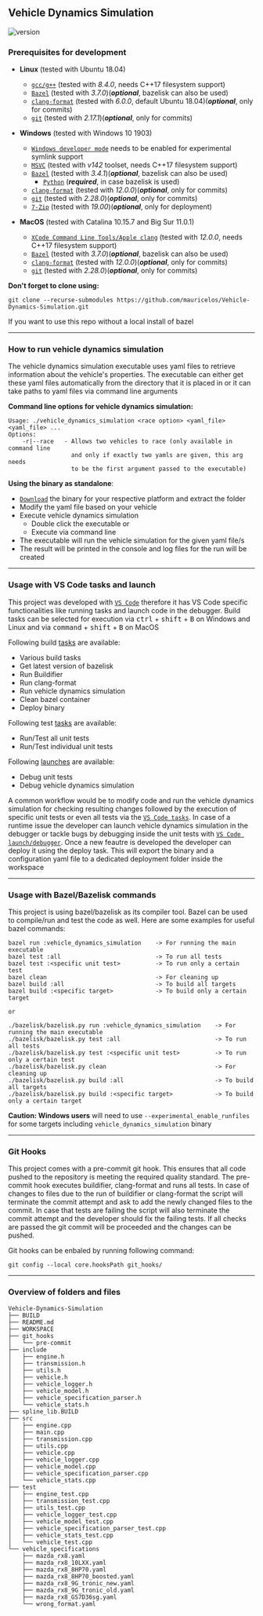 ## Vehicle Dynamics Simulation

![version](https://img.shields.io/badge/version-1.0-green)

### Prerequisites for development

- **Linux** (tested with Ubuntu 18.04)
    - [`gcc/g++`](https://gcc.gnu.org/install/) (tested with _8.4.0_, needs C++17 filesystem support)
    - [`Bazel`](https://docs.bazel.build/versions/master/install.html) (tested with _3.7.0_)(_**optional**_, bazelisk can also be used)
    - [`clang-format`](https://releases.llvm.org/download.html) (tested with _6.0.0_, default Ubuntu 18.04)(_**optional**_, only for commits)
    - [`git`](https://git-scm.com/downloads) (tested with _2.17.1_)(_**optional**_, only for commits)

- **Windows** (tested with Windows 10 1903)
    - [`Windows developer mode`](https://docs.microsoft.com/de-de/windows/apps/get-started/enable-your-device-for-development) needs to be enabled for experimental symlink support 
    - [`MSVC`](https://visualstudio.microsoft.com/downloads/#build-tools-for-visual-studio-2019) (tested with _v142_ toolset, needs C++17 filesystem support)
    - [`Bazel`](https://docs.bazel.build/versions/master/install.html) (tested with _3.4.1_)(_**optional**_, bazelisk can also be used)
        - [`Python`](https://www.python.org/downloads/windows/) (_**required**_, in case bazelisk is used)
    - [`clang-format`](https://releases.llvm.org/download.html) (tested with _12.0.0_)(_**optional**_, only for commits)
    - [`git`](https://git-scm.com/downloads) (tested with _2.28.0_)(_**optional**_, only for commits)
    - [`7-Zip`](https://www.7-zip.de/) (tested with _19.00_)(_**optional**_, only for deployment)

- **MacOS** (tested with Catalina 10.15.7 and Big Sur 11.0.1)
    - [`XCode Command Line Tools/Apple clang`](https://developer.apple.com/xcode/resources/) (tested with _12.0.0_, needs C++17 filesystem support)
    - [`Bazel`](https://docs.bazel.build/versions/master/install.html) (tested with _3.7.0_)(_**optional**_, bazelisk can also be used)
    - [`clang-format`](https://releases.llvm.org/download.html) (tested with _12.0.0_)(_**optional**_, only for commits)
    - [`git`](https://git-scm.com/downloads) (tested with _2.28.0_)(_**optional**_, only for commits)

**Don't forget to clone using:** 

```git clone --recurse-submodules https://github.com/mauricelos/Vehicle-Dynamics-Simulation.git```

If you want to use this repo without a local install of bazel
___

### How to run vehicle dynamics simulation

The vehicle dynamics simulation executable uses yaml files to retrieve information about the vehicle's properties. The executable can either get these yaml files automatically from the directory that it is placed in or it can take paths to yaml files via command line arguments

**Command line options for vehicle dynamics simulation:**

```
Usage: ./vehicle_dynamics_simulation <race option> <yaml_file> <yaml_file> ...
Options:
    -r|--race   - Allows two vehicles to race (only available in command line 
                  and only if exactly two yamls are given, this arg needs 
                  to be the first argument passed to the executable)
```

**Using the binary as standalone**:

- [`Download`](https://github.com/mauricelos/Vehicle-Dynamics-Simulation/releases/latest) the binary for your respective platform and extract the folder
- Modify the yaml file based on your vehicle
- Execute vehicle dynamics simulation
    - Double click the executable or
    - Execute via command line
- The executable will run the vehicle simulation for the given yaml file/s
- The result will be printed in the console and log files for the run will be created


___

### Usage with VS Code tasks and launch

This project was developed with [`VS Code`](https://code.visualstudio.com/) therefore it has VS Code specific functionalities like running tasks and launch code in the debugger. Build tasks can be selected for execution via <kbd>ctrl</kbd> + <kbd>shift</kbd> + <kbd>B</kbd> on Windows and Linux and via <kbd>command</kbd> + <kbd>shift</kbd> + <kbd>B</kbd> on MacOS

Following build [tasks](./.vscode/tasks.json) are available:

- Various build tasks
- Get latest version of bazelisk
- Run Buildifier
- Run clang-format
- Run vehicle dynamics simulation
- Clean bazel container
- Deploy binary

Following test [tasks](./.vscode/tasks.json) are available:

- Run/Test all unit tests
- Run/Test individual unit tests

Following [launches](./.vscode/launch.json) are available:

- Debug unit tests
- Debug vehicle dynamics simulation

A common workflow would be to modify code and run the vehicle dynamics simulation for checking resulting changes followed by the execution of specific unit tests or even all tests via the [`VS Code tasks`](https://code.visualstudio.com/docs/editor/tasks). In case of a runtime issue the developer can launch vehicle dynamics simulation in the debugger or tackle bugs by debugging inside the unit tests with [`VS Code launch/debugger`](https://code.visualstudio.com/docs/editor/debugging). Once a new feautre is developed the developer can deploy it using the deploy task. This will export the binary and a configuration yaml file to a dedicated deployment folder inside the workspace

___

### Usage with Bazel/Bazelisk commands

This project is using bazel/bazelisk as its compiler tool. Bazel can be used to compile/run and test the code as well. Here are some examples for useful bazel commands:

```
bazel run :vehicle_dynamics_simulation    -> For running the main executable
bazel test :all                           -> To run all tests
bazel test :<specific unit test>          -> To run only a certain test
bazel clean                               -> For cleaning up
bazel build :all                          -> To build all targets
bazel build :<specific target>            -> To build only a certain target

or

./bazelisk/bazelisk.py run :vehicle_dynamics_simulation    -> For running the main executable
./bazelisk/bazelisk.py test :all                           -> To run all tests
./bazelisk/bazelisk.py test :<specific unit test>          -> To run only a certain test
./bazelisk/bazelisk.py clean                               -> For cleaning up
./bazelisk/bazelisk.py build :all                          -> To build all targets
./bazelisk/bazelisk.py build :<specific target>            -> To build only a certain target
```

**Caution: Windows users** will need to use ```--experimental_enable_runfiles``` for some targets including ```vehicle_dynamics_simulation``` binary

___

### Git Hooks

This project comes with a pre-commit git hook. This ensures that all code pushed to the repository is meeting the required quality standard. The pre-commit hook executes buildifier, clang-format and runs all tests. In case of changes to files due to the run of buildifier or clang-format the script will terminate the commit attempt and ask to add the newly changed files to the commit. In case that tests are failing the script will also terminate the commit attempt and the developer should fix the failing tests. If all checks are passed the git commit will be proceeded and the changes can be pushed.

Git hooks can be enbaled by running following command:

```
git config --local core.hooksPath git_hooks/
```

___

### Overview of folders and files

```
Vehicle-Dynamics-Simulation
├── BUILD
├── README.md
├── WORKSPACE
├── git_hooks
│   └── pre-commit
├── include
│   ├── engine.h
│   ├── transmission.h
│   ├── utils.h
│   ├── vehicle.h
│   ├── vehicle_logger.h
│   ├── vehicle_model.h
│   ├── vehicle_specification_parser.h
│   └── vehicle_stats.h
├── spline_lib.BUILD
├── src
│   ├── engine.cpp
│   ├── main.cpp
│   ├── transmission.cpp
│   ├── utils.cpp
│   ├── vehicle.cpp
│   ├── vehicle_logger.cpp
│   ├── vehicle_model.cpp
│   ├── vehicle_specification_parser.cpp
│   └── vehicle_stats.cpp
├── test
│   ├── engine_test.cpp
│   ├── transmission_test.cpp
│   ├── utils_test.cpp
│   ├── vehicle_logger_test.cpp
│   ├── vehicle_model_test.cpp
│   ├── vehicle_specification_parser_test.cpp
│   ├── vehicle_stats_test.cpp
│   └── vehicle_test.cpp
└── vehicle_specifications
    ├── mazda_rx8.yaml
    ├── mazda_rx8_10LXX.yaml
    ├── mazda_rx8_8HP70.yaml
    ├── mazda_rx8_8HP70_boosted.yaml
    ├── mazda_rx8_9G_tronic_new.yaml
    ├── mazda_rx8_9G_tronic_old.yaml
    ├── mazda_rx8_GS7D36sg.yaml
    └── wrong_format.yaml
```
